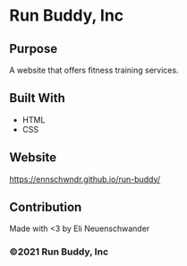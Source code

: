 # Run Buddy, Inc

## Purpose
A website that offers fitness training services. 

## Built With
* HTML
* CSS

## Website
https://ennschwndr.github.io/run-buddy/

## Contribution
Made with <3 by Eli Neuenschwander

### ©️2021 Run Buddy, Inc 
